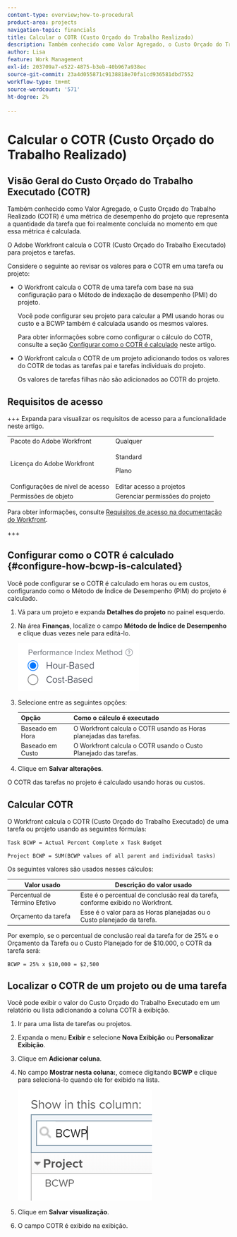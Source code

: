 ```yaml
---
content-type: overview;how-to-procedural
product-area: projects
navigation-topic: financials
title: Calcular o COTR (Custo Orçado do Trabalho Realizado)
description: Também conhecido como Valor Agregado, o Custo Orçado do Trabalho Realizado (COTR) é uma métrica de desempenho do projeto que representa a quantidade da tarefa que foi realmente concluída no momento em que essa métrica é calculada.
author: Lisa
feature: Work Management
exl-id: 203709a7-e522-4875-b3eb-40b967a938ec
source-git-commit: 23a4d055871c9138818e70fa1cd936581dbd7552
workflow-type: tm+mt
source-wordcount: '571'
ht-degree: 2%

---
```


# Calcular o COTR (Custo Orçado do Trabalho Realizado)

## Visão Geral do Custo Orçado do Trabalho Executado (COTR)

Também conhecido como Valor Agregado, o Custo Orçado do Trabalho Realizado (COTR) é uma métrica de desempenho do projeto que representa a quantidade da tarefa que foi realmente concluída no momento em que essa métrica é calculada.

O Adobe Workfront calcula o COTR (Custo Orçado do Trabalho Executado) para projetos e tarefas.

Considere o seguinte ao revisar os valores para o COTR em uma tarefa ou projeto:

* O Workfront calcula o COTR de uma tarefa com base na sua configuração para o Método de indexação de desempenho (PMI) do projeto.

  Você pode configurar seu projeto para calcular a PMI usando horas ou custo e a BCWP também é calculada usando os mesmos valores.

  Para obter informações sobre como configurar o cálculo do COTR, consulte a seção [Configurar como o COTR é calculado](#configure-how-bcwp-is-calculated) neste artigo.

* O Workfront calcula o COTR de um projeto adicionando todos os valores do COTR de todas as tarefas pai e tarefas individuais do projeto.

  Os valores de tarefas filhas não são adicionados ao COTR do projeto.

## Requisitos de acesso

+++ Expanda para visualizar os requisitos de acesso para a funcionalidade neste artigo.

<table style="table-layout:auto"> 
 <col> 
 <col> 
 <tbody> 
  <tr> 
   <td>Pacote do Adobe Workfront</td> 
   <td>Qualquer</td> 
  </tr> 
  <tr> 
   <td>Licença do Adobe Workfront</td> 
   <td>
   <p>Standard</p>
   <p>Plano</p></td> 
  </tr> 
  <tr> 
   <td>Configurações de nível de acesso</td> 
   <td>Editar acesso a projetos</td> 
  </tr> 
  <tr> 
   <td>Permissões de objeto</td> 
   <td>Gerenciar permissões do projeto</td> 
  </tr> 
 </tbody> 
</table>

Para obter informações, consulte [Requisitos de acesso na documentação do Workfront](/help/quicksilver/administration-and-setup/add-users/access-levels-and-object-permissions/access-level-requirements-in-documentation.md).

+++

## Configurar como o COTR é calculado {#configure-how-bcwp-is-calculated}

Você pode configurar se o COTR é calculado em horas ou em custos, configurando como o Método de Índice de Desempenho (PIM) do projeto é calculado.

1. Vá para um projeto e expanda **Detalhes do projeto** no painel esquerdo.
1. Na área **Finanças**, localize o campo **Método de Índice de Desempenho** e clique duas vezes nele para editá-lo.

   ![Opções de PIM](assets/pim-options-hour-cost-based-nwe.png)

1. Selecione entre as seguintes opções:

   | Opção | Como o cálculo é executado |
   |---|---|
   | Baseado em Hora | O Workfront calcula o COTR usando as Horas planejadas das tarefas. |
   | Baseado em Custo | O Workfront calcula o COTR usando o Custo Planejado das tarefas. |

1. Clique em **Salvar alterações**.

O COTR das tarefas no projeto é calculado usando horas ou custos.

## Calcular COTR

O Workfront calcula o COTR (Custo Orçado do Trabalho Executado) de uma tarefa ou projeto usando as seguintes fórmulas:

```
Task BCWP = Actual Percent Complete x Task Budget
```

```
Project BCWP = SUM(BCWP values of all parent and individual tasks)
```

Os seguintes valores são usados nesses cálculos:

| Valor usado | Descrição do valor usado |
|---|---|
| Percentual de Término Efetivo | Este é o percentual de conclusão real da tarefa, conforme exibido no Workfront. |
| Orçamento da tarefa | Esse é o valor para as Horas planejadas ou o Custo planejado da tarefa. |

Por exemplo, se o percentual de conclusão real da tarefa for de 25% e o Orçamento da Tarefa ou o Custo Planejado for de $10.000, o COTR da tarefa será:

```
BCWP = 25% x $10,000 = $2,500
```

## Localizar o COTR de um projeto ou de uma tarefa

Você pode exibir o valor do Custo Orçado do Trabalho Executado em um relatório ou lista adicionando a coluna COTR à exibição.

1. Ir para uma lista de tarefas ou projetos.
1. Expanda o menu **Exibir** e selecione **Nova Exibição** ou **Personalizar Exibição**.

1. Clique em **Adicionar coluna**.
1. No campo **Mostrar nesta coluna:**, comece digitando **BCWP** e clique para selecioná-lo quando ele for exibido na lista.

   ![COTR no modo de exibição de projeto](assets/bcwp-project-view.png)

1. Clique em **Salvar visualização**.
1. O campo COTR é exibido na exibição.
